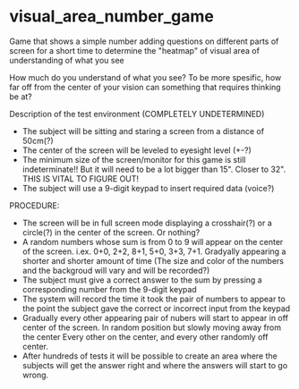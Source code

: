 # visual_area_number_game
Game that shows a simple number adding questions on different parts of screen for a short time to determine the "heatmap" of visual area of understanding of what you see


How much do you understand of what you see?
To be more spesific, how far off from the center of your vision can something that requires thinking be at?

Description of the test environment (COMPLETELY UNDETERMINED)
- The subject will be sitting and staring a screen from a distance of 50cm(?)
- The center of the screen will be leveled to eyesight level (+-?)
- The minimum size of the screen/monitor for this game is still indeterminate!! But it will need to be a lot bigger than 15". Closer to 32". THIS IS VITAL TO FIGURE OUT!
- The subject will use a 9-digit keypad to insert required data (voice?)

PROCEDURE:
- The screen will be in full screen mode displaying a crosshair(?) or a circle(?) in the center of the screen. Or nothing?
- A random numbers whose sum is from 0 to 9 will appear on the center of the screen. i.ex. 0+0, 2+2, 8+1, 5+0, 3+3, 7+1. Gradyally appearing a shorter and shorter amount of time
(The size and color of the numbers and the backgroud will vary and will be recorded?)
- The subject must give a correct answer to the sum by pressing a corresponding number from the 9-digit keypad
- The system will record the time it took the pair of numbers to appear to the point the subject gave the correct or incorrect input from the keypad
- Gradually every other appearing pair of nubers will start to appear in off center of the screen. In random position but slowly moving away from the center
Every other on the center, and every other randomly off center.
- After hundreds of tests it will be possible to create an area where the subjects will get the answer right and where the answers will start to go wrong.
